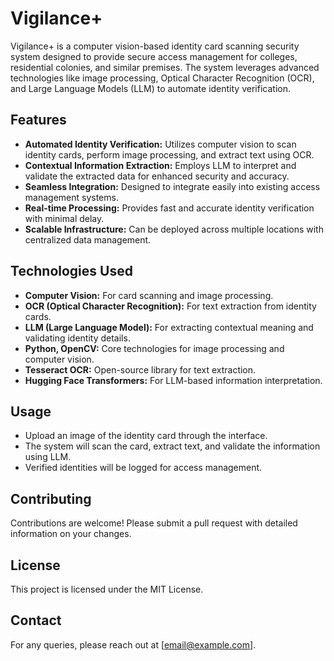 # Vigilance+

Vigilance+ is a computer vision-based identity card scanning security system designed to provide secure access management for colleges, residential colonies, and similar premises. The system leverages advanced technologies like image processing, Optical Character Recognition (OCR), and Large Language Models (LLM) to automate identity verification.

## Features
- **Automated Identity Verification:** Utilizes computer vision to scan identity cards, perform image processing, and extract text using OCR.
- **Contextual Information Extraction:** Employs LLM to interpret and validate the extracted data for enhanced security and accuracy.
- **Seamless Integration:** Designed to integrate easily into existing access management systems.
- **Real-time Processing:** Provides fast and accurate identity verification with minimal delay.
- **Scalable Infrastructure:** Can be deployed across multiple locations with centralized data management.

## Technologies Used
- **Computer Vision:** For card scanning and image processing.
- **OCR (Optical Character Recognition):** For text extraction from identity cards.
- **LLM (Large Language Model):** For extracting contextual meaning and validating identity details.
- **Python, OpenCV:** Core technologies for image processing and computer vision.
- **Tesseract OCR:** Open-source library for text extraction.
- **Hugging Face Transformers:** For LLM-based information interpretation.


## Usage
- Upload an image of the identity card through the interface.
- The system will scan the card, extract text, and validate the information using LLM.
- Verified identities will be logged for access management.

## Contributing
Contributions are welcome! Please submit a pull request with detailed information on your changes.

## License
This project is licensed under the MIT License.

## Contact
For any queries, please reach out at [email@example.com].

